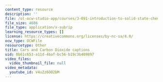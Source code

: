 ```yaml
---
content_type: resource
description: ''
file: /ol-ocw-studio-app/courses/3-091-introduction-to-solid-state-chemistry-fall-2018/V4uZz6OO2bM_captions.webvtt
file_size: 4686
file_type: application/x-subrip
learning_resource_types: []
license: https://creativecommons.org/licenses/by-nc-sa/4.0/
ocw_type: OCWFile
resourcetype: Other
title: Cars and Carbon Dioxide captions
uid: 0b61c653-a11d-4baf-bc56-b19c3b409897
video_files:
  video_thumbnail_file: null
video_metadata:
  youtube_id: V4uZz6OO2bM
---
```

